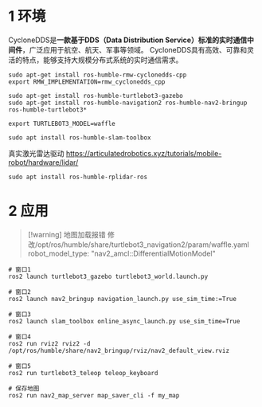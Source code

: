 # 1 环境

CycloneDDS是**一款基于DDS（Data Distribution Service）标准的实时通信中间件**，广泛应用于航空、航天、军事等领域。 CycloneDDS具有高效、可靠和灵活的特点，能够支持大规模分布式系统的实时通信需求。
```shell
sudo apt-get install ros-humble-rmw-cyclonedds-cpp
export RMW_IMPLEMENTATION=rmw_cyclonedds_cpp
```

```shell
sudo apt-get install ros-humble-turtlebot3-gazebo
sudo apt-get install ros-humble-navigation2 ros-humble-nav2-bringup ros-humble-turtlebot3*

export TURTLEBOT3_MODEL=waffle
```

```shell
sudo apt install ros-humble-slam-toolbox
```


真实激光雷达驱动
https://articulatedrobotics.xyz/tutorials/mobile-robot/hardware/lidar/
```shell
sudo apt install ros-humble-rplidar-ros
```
# 2 应用 


> [!warning] 地图加载报错
> 修改/opt/ros/humble/share/turtlebot3_navigation2/param/waffle.yaml
> robot_model_type: "nav2_amcl::DifferentialMotionModel"

```shell
# 窗口1
ros2 launch turtlebot3_gazebo turtlebot3_world.launch.py
```

```shell
# 窗口2
ros2 launch nav2_bringup navigation_launch.py use_sim_time:=True
```

```shell
# 窗口3
ros2 launch slam_toolbox online_async_launch.py use_sim_time=True
```

```shell
# 窗口4
ros2 run rviz2 rviz2 -d /opt/ros/humble/share/nav2_bringup/rviz/nav2_default_view.rviz
```

```shell
# 窗口5
ros2 run turtlebot3_teleop teleop_keyboard
```


```shell
# 保存地图
ros2 run nav2_map_server map_saver_cli -f my_map
```